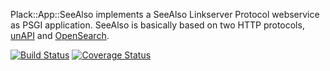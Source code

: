 Plack::App::SeeAlso implements a SeeAlso Linkserver Protocol webservice as PSGI
application. SeeAlso is basically based on two HTTP protocols,
[unAPI](http://unapi.info) and [OpenSearch](http://opensearch.org).

[![Build Status](https://travis-ci.org/nichtich/Plack-App-SeeAlso.png)](https://travis-ci.org/nichtich/Plack-App-SeeAlso)
[![Coverage Status](https://coveralls.io/repos/nichtich/Plack-App-SeeAlso/badge.png?branch=master)](https://coveralls.io/r/nichtich/Plack-App-SeeAlso?branch=master)
